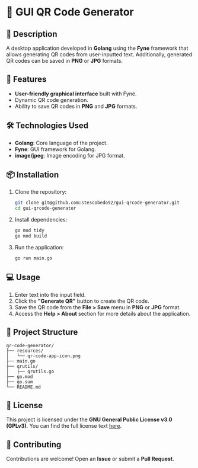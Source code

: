 # 🚀 GUI QR Code Generator

## 📝 Description
A desktop application developed in **Golang** using the **Fyne** framework that allows generating QR codes from user-inputted text. Additionally, generated QR codes can be saved in **PNG** or **JPG** formats.

## 🎯 Features
- **User-friendly graphical interface** built with Fyne.
- Dynamic QR code generation.
- Ability to save QR codes in **PNG** and **JPG** formats.

## 🛠️ Technologies Used
- **Golang**: Core language of the project.
- **Fyne**: GUI framework for Golang.
- **image/jpeg**: Image encoding for JPG format.

## 📦 Installation
1. Clone the repository:
   ```bash
   git clone git@github.com:stescobedo92/gui-qrcode-generator.git
   cd gui-qrcode-generator
   ```
2. Install dependencies:
   ```bash
   go mod tidy
   go mod build
   ```
3. Run the application:
   ```bash
   go run main.go
   ```

## 💻 Usage
1. Enter text into the input field.
2. Click the **"Generate QR"** button to create the QR code.
3. Save the QR code from the **File > Save** menu in **PNG** or **JPG** format.
4. Access the **Help > About** section for more details about the application.

## 📂 Project Structure
```
qr-code-generator/
├── resources/
│   └── qr-code-app-icon.png
├── main.go
├── qrutils/
│   ├── qrutils.go
├── go.mod
├── go.sum
└── README.md
```

## 📜 License
This project is licensed under the **GNU General Public License v3.0 (GPLv3)**. You can find the full license text [here](https://www.gnu.org/licenses/gpl-3.0.en.html).

## 🤝 Contributing
Contributions are welcome! Open an **Issue** or submit a **Pull Request**.

